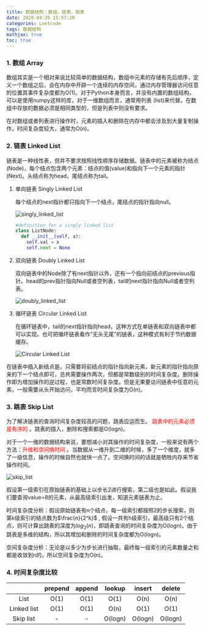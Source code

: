 ```yaml
---
title: 数据结构：数组，链表，跳表
date: 2020-04-26 15:57:20
categories: Leetcode
tags: 数据结构
mathjax: true
toc: true
---
```




### 1. 数组 Array 

数组其实是一个相对来说比较简单的数据结构，数组中元素的存储有先后顺序，定义一个数组之后，会在内存中开辟一个连续的内存空间，通过内存管理器访问任意的位置其事件复杂度都为O(1)。对于Python本身而言，并没有内置的数组结构，可以是使用numpy这样的库，对于一维数组而言，通常用列表 (list)来代替。在数组中存放的数据必须是相同类型的，但是列表中则没有要求。

在对数组或者列表进行操作时，元素的插入和删除在内存中都会涉及到大量复制操作，时间复杂度较大，通常为O(n)。<!--more-->



### 2. 链表 Linked List

链表是一种线性表，但并不要求按照线性顺序存储数据。链表中的元素被称为结点(Node)，每个结点包含两个元素：结点的值(value)和指向下一个元素的指针(Next)。头结点称为head，尾结点称为tail。

1. 单向链表 Singly Linked List

   每个结点的next指针都只指向下一个结点，尾结点的指针指向null。

   ![singly_linked_list](http://q9d67m3aq.bkt.clouddn.com/singly_linked_list.png)

   ```python
   #definition for a singly linked list
   class ListNode:
     def __init__(self, x):
       self.val = x
       self.next = None
   ```

   

2. 双向链表 Doubly Linked List

   双向链表中的Node除了有next指针以外，还有一个指向前结点的previous指针。head的prev指针指向Null或者空列表，tail的next指针指向Null或者空列表。

   ![doubly_linked_list](http://q9d67m3aq.bkt.clouddn.com/doubly_linked_list.png)

3. 循环链表 Circular Linked List

   在循环链表中，tail的next指针指向head，这种方式在单链表和双向链表中都可以实现。也可把循环链表看作“无头无尾”的链表，这种模式有利于节约数据缓存。

   ![Circular Linked List](http://q9d67m3aq.bkt.clouddn.com/Circular%20Linked%20List.png)

在链表中插入新结点是，只需要将前结点的指针指向新元素，新元素的指针指向原来的下一个结点即可，总共需要操作两次，但都是常数级别的时间复杂度。删除操作即为增加操作的逆过程，也是常数时间复杂度。但是无果要访问链表中任意的元素，一般需要从头开始访问，平均而言时间复杂度为O(n)。

### 3. 跳表 Skip List

为了解决链表的查询时间复杂度较高的问题，跳表应运而生。 <font color='red'> 跳表中的元素必须是有序的 </font>。跳表的插入，删除和搜索都是O(logn)。

对于一个一维的数据结构来说，要想减小对其操作的时间复杂度，一般来说有两个方法：<font color='red'>升维和空间换时间 </font>。当数据从一维升到二维的时候，多了一个维度，就多了一级信息，操作的时候自然也就快一点了。空间换时间的话就是牺牲内存来节省操作时间。

![skip_list](http://q9d67m3aq.bkt.clouddn.com/skip_list.png)

假设第一级索引在原始链表的基础上以步长2进行搜索，第二级也是如此。假设我们要查询value=8的元素，从最高级索引出发，知道元素链表为止。

时间复杂度分析：假设原始链表有n个结点，每一级索引都按照2的步长搜索，则第k级索引的结点数为$\frac{n}{2^k}$ , 假设一共有h级索引，最高级只有2个结点，则可计算出跳表的深度为$log_{2}(n)$，即跳表查询的时间复杂度为O(logn)。由于跳表是多维的结构，所以其增加和删除的时间复杂度都为O(logn)。

空间复杂度分析：无论是以多少为步长进行抽取，最终每一级索引的元素数量之和都是收敛到n的，所以空间复杂度为O(n)。



### 4. 时间复杂度比较

|             | prepend | append | lookup  | insert  | delete  |
| :---------: | :-----: | :----: | :-----: | :-----: | :-----: |
|    List     |  O(1)   |  O(1)  |  O(1)   |  O(n)   |  O(n)   |
| Linked list |  O(1)   |  O(1)  |  O(n)   |  O(1)   |  O(1)   |
|  Skip list  |    -    |   -    | O(logn) | O(logn) | O(logn) |


